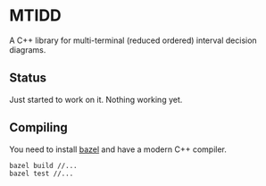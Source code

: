 # MTIDD

A C++ library for multi-terminal (reduced ordered) interval decision diagrams.

## Status

Just started to work on it.
Nothing working yet.

## Compiling

You need to install [bazel](https://bazel.build) and have a modern C++ compiler.

```sh
bazel build //...
bazel test //...
```
